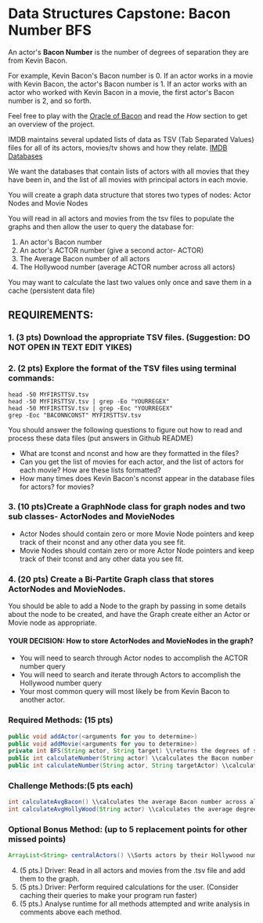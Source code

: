 # Data Structures Capstone: Bacon Number BFS

An actor's **Bacon Number** is the number of degrees of separation they are from Kevin Bacon.

For example, Kevin Bacon's Bacon number is 0. If an actor works in a movie with Kevin Bacon, the actor's Bacon number is 1. 
If an actor works with an actor who worked with Kevin Bacon in a movie, the first actor's Bacon number is 2, and so forth.

Feel free to play with the [Oracle of Bacon](https://oracleofbacon.org) and read the *How* section to get an overview of the project.

IMDB maintains several updated lists of data as TSV (Tab Separated Values) files for all of its actors, movies/tv shows and how they relate.
[IMDB Databases](https://www.imdb.com/interfaces/)

We want the databases that contain lists of actors with all movies that they have been in, 
and the list of all movies with principal actors in each movie.

You will create a graph data structure that stores two types of nodes: Actor Nodes and Movie Nodes

You will read in all actors and movies from the tsv files to populate the graphs and then allow the user to query the database for:

1. An actor's Bacon number
2. An actor's ACTOR number (give a second actor- ACTOR)
3. The Average Bacon number of all actors
4. The Hollywood number (average ACTOR number across all actors)

You may want to calculate the last two values only once and save them in a cache (persistent data file)

## REQUIREMENTS:
### 1. (3 pts) Download the appropriate TSV files. (Suggestion: DO NOT OPEN IN TEXT EDIT YIKES)
### 2. (2 pts) Explore the format of the TSV files using terminal commands:
```
head -50 MYFIRSTTSV.tsv
head -50 MYFIRSTTSV.tsv | grep -Eo "YOURREGEX"
head -50 MYFIRSTTSV.tsv | grep -Eoc "YOURREGEX"
grep -Eoc "BACONNCONST" MYFIRSTTSV.tsv
```
You should answer the following questions to figure out how to read and process these data files (put answers in Github README)
  *   What are tconst and nconst and how are they formatted in the files? 
  *   Can you get the list of movies for each actor, and the list of actors for each movie? How are these lists formatted?
  *   How many times does Kevin Bacon's nconst appear in the database files for actors? for movies?

### 3. (10 pts)Create a GraphNode class for graph nodes and two sub classes- ActorNodes and MovieNodes
  * Actor Nodes should contain zero or more Movie Node pointers and keep track of their nconst and any other data you see fit.
  * Movie Nodes should contain zero or more Actor Node pointers and keep track of their tconst and any other data you see fit.
  
### 4. (20 pts) Create a Bi-Partite Graph class that stores ActorNodes and MovieNodes. 
You should be able to add a Node to the graph by passing in some details about the node to be created, and have the Graph create either
an Actor or Movie node as appropriate.

#### YOUR DECISION: How to store ActorNodes and MovieNodes in the graph? 
* You will need to search through Actor nodes to accomplish the ACTOR number query
* You will need to search and iterate through Actors to accomplish the Hollywood number query
* Your most common query will most likely be from Kevin Bacon to another actor.

### Required Methods: (15 pts)
```java 
public void addActor(<arguments for you to determine>)
public void addMovie(<arguments for you to determine>)
private int BFS(String actor, String target) \\returns the degrees of separation between actor and target
public int calculateNumber(String actor) \\calculates the Bacon number of an actor using Breadth First Search
public int calculateNumber(String actor, String targetActor) \\calculates the degrees of separation between the actor and targetActor using Breadth First Search
```
### Challenge Methods:(5 pts each)
```java
int calculateAvgBacon() \\calculates the average Bacon number across all actors
int calculateAvgHollyWood(String actor) \\calculates the average degrees of separation between the actor and all other actors 
```
### Optional Bonus Method: (up to 5 replacement points for other missed points)
```java
ArrayList<String> centralActors() \\Sorts actors by their Hollywood number and returns the top 10 lowest
```
4. (5 pts.) Driver: Read in all actors and movies from the .tsv file and add them to the graph.
5. (5 pts.) Driver: Perform required calculations for the user. (Consider caching their queries to make your program run faster)
6. (5 pts.) Analyse runtime for all methods attempted and write analysis in comments above each method. 


